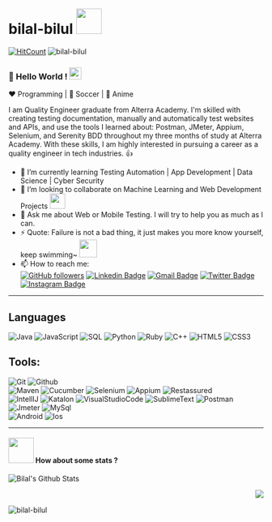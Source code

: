 # bilal-bilul <img src="https://media.giphy.com/media/hBMqZg1ObXUOI/giphy.gif" width="50px">

[![HitCount](http://hits.dwyl.com/bilalbilul/bilalbilul.svg)](http://hits.dwyl.com/bilalbilul/bilalbilul)
<img src="https://komarev.com/ghpvc/?username=bilalbilul&label=Profile%20views&color=0e75b6&style=flat" alt="bilal-bilul" />

### 👋 Hello World !  <img src="https://github.com/TheDudeThatCode/TheDudeThatCode/blob/master/Assets/Earth.gif" width="24px">
  
:heart: Programming | :black_heart: Soccer | :blue_heart: Anime
  
I am Quality Engineer graduate from Alterra Academy. I'm skilled with creating testing documentation, manually and automatically test websites and APIs, and use the tools I learned about: Postman, JMeter, Appium, Selenium, and Serenity BDD throughout my three months of study at Alterra Academy. With these skills, I am highly interested in pursuing a career as a quality engineer in tech industries. 👍


- 🌱 I’m currently learning Testing Automation | App Development | Data Science | Cyber Security
- 👯 I’m looking to collaborate on Machine Learning and Web Development Projects <img src="https://media.giphy.com/media/WUlplcMpOCEmTGBtBW/giphy.gif" width="30">
- 💬 Ask me about Web or Mobile Testing. I will try to help you as much as I can.
- ⚡ Quote: Failure is not a bad thing, it just makes you more know yourself, keep swimming~ <img src="https://media.giphy.com/media/yYr7UP843541df415l/giphy.gif" width="35">
- 📫 How to reach me: <br />
  [![GitHub followers](https://img.shields.io/badge/-bilalbilul-grey?style=flat-square&logo=Github&logoColor=white&link=https://github.com/bilalbilul)](https://github.com/bilalbilul)  [![Linkedin Badge](https://img.shields.io/badge/-Muhammad_Bilal-blue?style=flat-square&logo=Linkedin&logoColor=white&link=https://www.linkedin.com/in/muhammad-bilal-a99609260/)](https://www.linkedin.com/in/muhammad-bilal-a99609260/)  [![Gmail Badge](https://img.shields.io/badge/bilalbilul123@gmail.com-c14438?style=flat-square&logo=Gmail&logoColor=white&link=mailto:aman.atg001@gmail.com)](bilalbilul123@gmail.com)  [![Twitter Badge](https://img.shields.io/badge/-@bilulism-1ca0f1?style=flat-square&labelColor=1ca0f1&logo=twitter&logoColor=white&link=https://twitter.com/bilulism)](https://twitter.com/bilulism) [![Instagram Badge](https://img.shields.io/badge/-@mantap.man-DC143C?style=flat-square&labelColor=DC143C&logo=instagram&logoColor=white&link=https://www.instagram.com/mantap.man/?igshid=ZGUzMzM3NWJiOQ%3D%3D)](https://www.instagram.com/mantap.man/?igshid=ZGUzMzM3NWJiOQ%3D%3D)

----

## Languages

![Java](https://img.shields.io/badge/-Java-000000?style=flat&logo=java%20se)
![JavaScript](https://img.shields.io/badge/-JavaScript-000000?style=flat&logo=javascript)
![SQL](https://img.shields.io/badge/-SQL-000000?style=flat&logo=mysql)
![Python](https://img.shields.io/badge/-Python-000000?style=flat&logo=python)
![Ruby](https://img.shields.io/badge/-Ruby-000000?style=flat&logo=ruby)
![C++](https://img.shields.io/badge/-C++-000000?style=flat&logo=c%2B%2B)
![HTML5](https://img.shields.io/badge/-HTML5-000000?style=flat&logo=html5)
![CSS3](https://img.shields.io/badge/-CSS-000000?style=flat&logo=css3)

## Tools:

![Git](https://img.shields.io/badge/-Git-000000?style=flat&logo=git)
![Github](https://img.shields.io/badge/-Github-000000?style=flat&logo=github) <br />
![Maven](https://img.shields.io/badge/-Maven-000000?style=flat&logo=apache%20maven)
![Cucumber](https://img.shields.io/badge/-Cucumber-000000?style=flat&logo=cucumber)
![Selenium](https://img.shields.io/badge/-Selenium-000000?style=flat&logo=selenium)
![Appium](https://img.shields.io/badge/-Appium-000000?style=flat&logo=appium)
![Restassured](https://img.shields.io/badge/-REST%20Assured-000000?style=flat&logo=rest-assured) <br />
![IntellIJ](https://img.shields.io/badge/-IntellIJ%20IDEA-000000?style=flat&logo=intellij%20idea)
![Katalon](https://img.shields.io/badge/-Katalon-000000?style=flat&logo=katalon)
![VisualStudioCode](https://img.shields.io/badge/-Visual%20Studio-000000?style=flat&logo=visual%20studio%20code)
![SublimeText](https://img.shields.io/badge/-Sublime%20Text-000000?style=flat&logo=sublime%20text)
![Postman](https://img.shields.io/badge/-Postman-000000?style=flat&logo=postman)
![Jmeter](https://img.shields.io/badge/-JMeter-000000?style=flat&logo=apache%20jmeter)
![MySql](https://img.shields.io/badge/-MySql-000000?style=flat&logo=mysql) <br />
![Android](https://img.shields.io/badge/-Android-000000?style=flat&logo=android)
![Ios](https://img.shields.io/badge/-Ios-000000?style=flat&logo=ios)

----

#### <img src="https://media.giphy.com/media/VgCDAzcKvsR6OM0uWg/giphy.gif" width="50"> How about some stats ?

<p><img align="left" alt="Bilal's Github Stats" src="https://github-readme-stats.vercel.app/api?username=bilalbilul&theme=blueberry&show_icons=true" /><br />  
  
<p><img align="right" src="https://github-readme-stats.vercel.app/api/top-langs/?username=bilalbilul&theme=blueberry" /><br />

<p><img align="left" src="https://github-readme-streak-stats.herokuapp.com/?user=bilalbilul&theme=blueberry" alt="bilal-bilul" /><br />

